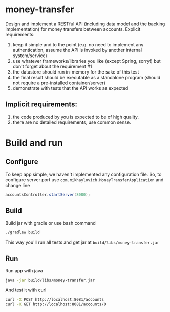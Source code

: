 # money-transfer

Design and implement a RESTful API (including data model and the backing implementation) for money transfers between accounts. Explicit requirements: 

1. keep it simple and to the point (e.g. no need to implement any authentication, assume the APi is invoked by another internal system/service) 
2. use whatever frameworks/libraries you like (except Spring, sorry!) but don't forget about the requirement #1 
3. the datastore should run in-memory for the sake of this test 
4. the final result should be executable as a standalone program (should not require a pre-installed container/server) 
5. demonstrate with tests that the API works as expected 

## Implicit requirements: 

1. the code produced by you is expected to be of high quality. 
2. there are no detailed requirements, use common sense.

# Build and run

## Configure

To keep app simple, we haven't implemented any configuration file.
So, to configure server port use `com.mikhaylovich.MoneyTransferApplication` and change line 
```java
accountsController.startServer(8080);
```

## Build

Build jar with gradle or use bash command
```bash
./gradlew build
``` 

This way you'll run all tests and get jar at `build/libs/money-transfer.jar`

## Run

Run app with java
```bash
java -jar build/libs/money-transfer.jar
```

And test it with curl
```bash
curl -X POST http://localhost:8081/accounts
curl -X GET http://localhost:8081/accounts/0
```

